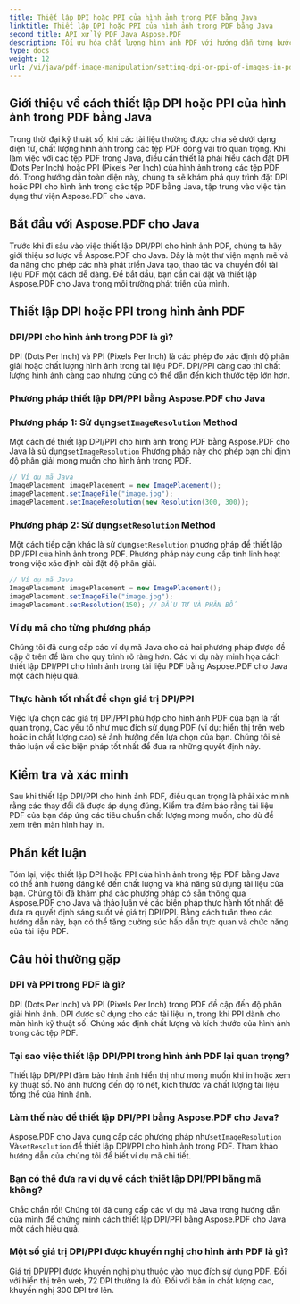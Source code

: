 ```yaml
---
title: Thiết lập DPI hoặc PPI của hình ảnh trong PDF bằng Java
linktitle: Thiết lập DPI hoặc PPI của hình ảnh trong PDF bằng Java
second_title: API xử lý PDF Java Aspose.PDF
description: Tối ưu hóa chất lượng hình ảnh PDF với hướng dẫn từng bước của chúng tôi về cách thiết lập DPI/PPI trong PDF bằng Java. Tìm hiểu cách cải thiện tài liệu của bạn để in và hiển thị kỹ thuật số.
type: docs
weight: 12
url: /vi/java/pdf-image-manipulation/setting-dpi-or-ppi-of-images-in-pdf-using-java/
---
```


## Giới thiệu về cách thiết lập DPI hoặc PPI của hình ảnh trong PDF bằng Java

Trong thời đại kỹ thuật số, khi các tài liệu thường được chia sẻ dưới dạng điện tử, chất lượng hình ảnh trong các tệp PDF đóng vai trò quan trọng. Khi làm việc với các tệp PDF trong Java, điều cần thiết là phải hiểu cách đặt DPI (Dots Per Inch) hoặc PPI (Pixels Per Inch) của hình ảnh trong các tệp PDF đó. Trong hướng dẫn toàn diện này, chúng ta sẽ khám phá quy trình đặt DPI hoặc PPI cho hình ảnh trong các tệp PDF bằng Java, tập trung vào việc tận dụng thư viện Aspose.PDF cho Java.

## Bắt đầu với Aspose.PDF cho Java

Trước khi đi sâu vào việc thiết lập DPI/PPI cho hình ảnh PDF, chúng ta hãy giới thiệu sơ lược về Aspose.PDF cho Java. Đây là một thư viện mạnh mẽ và đa năng cho phép các nhà phát triển Java tạo, thao tác và chuyển đổi tài liệu PDF một cách dễ dàng. Để bắt đầu, bạn cần cài đặt và thiết lập Aspose.PDF cho Java trong môi trường phát triển của mình.

## Thiết lập DPI hoặc PPI trong hình ảnh PDF

### DPI/PPI cho hình ảnh trong PDF là gì?

DPI (Dots Per Inch) và PPI (Pixels Per Inch) là các phép đo xác định độ phân giải hoặc chất lượng hình ảnh trong tài liệu PDF. DPI/PPI càng cao thì chất lượng hình ảnh càng cao nhưng cũng có thể dẫn đến kích thước tệp lớn hơn.

### Phương pháp thiết lập DPI/PPI bằng Aspose.PDF cho Java

###  Phương pháp 1: Sử dụng`setImageResolution` Method

 Một cách để thiết lập DPI/PPI cho hình ảnh trong PDF bằng Aspose.PDF cho Java là sử dụng`setImageResolution` Phương pháp này cho phép bạn chỉ định độ phân giải mong muốn cho hình ảnh trong PDF.

```java
// Ví dụ mã Java
ImagePlacement imagePlacement = new ImagePlacement();
imagePlacement.setImageFile("image.jpg");
imagePlacement.setImageResolution(new Resolution(300, 300));
```

###  Phương pháp 2: Sử dụng`setResolution` Method

 Một cách tiếp cận khác là sử dụng`setResolution` phương pháp để thiết lập DPI/PPI của hình ảnh trong PDF. Phương pháp này cung cấp tính linh hoạt trong việc xác định cài đặt độ phân giải.

```java
// Ví dụ mã Java
ImagePlacement imagePlacement = new ImagePlacement();
imagePlacement.setImageFile("image.jpg");
imagePlacement.setResolution(150); // ĐẦU TƯ VÀ PHÂN BỐ
```

### Ví dụ mã cho từng phương pháp

Chúng tôi đã cung cấp các ví dụ mã Java cho cả hai phương pháp được đề cập ở trên để làm cho quy trình rõ ràng hơn. Các ví dụ này minh họa cách thiết lập DPI/PPI cho hình ảnh trong tài liệu PDF bằng Aspose.PDF cho Java một cách hiệu quả.

### Thực hành tốt nhất để chọn giá trị DPI/PPI

Việc lựa chọn các giá trị DPI/PPI phù hợp cho hình ảnh PDF của bạn là rất quan trọng. Các yếu tố như mục đích sử dụng PDF (ví dụ: hiển thị trên web hoặc in chất lượng cao) sẽ ảnh hưởng đến lựa chọn của bạn. Chúng tôi sẽ thảo luận về các biện pháp tốt nhất để đưa ra những quyết định này.

## Kiểm tra và xác minh

Sau khi thiết lập DPI/PPI cho hình ảnh PDF, điều quan trọng là phải xác minh rằng các thay đổi đã được áp dụng đúng. Kiểm tra đảm bảo rằng tài liệu PDF của bạn đáp ứng các tiêu chuẩn chất lượng mong muốn, cho dù để xem trên màn hình hay in.

## Phần kết luận

Tóm lại, việc thiết lập DPI hoặc PPI của hình ảnh trong tệp PDF bằng Java có thể ảnh hưởng đáng kể đến chất lượng và khả năng sử dụng tài liệu của bạn. Chúng tôi đã khám phá các phương pháp có sẵn thông qua Aspose.PDF cho Java và thảo luận về các biện pháp thực hành tốt nhất để đưa ra quyết định sáng suốt về giá trị DPI/PPI. Bằng cách tuân theo các hướng dẫn này, bạn có thể tăng cường sức hấp dẫn trực quan và chức năng của tài liệu PDF.

## Câu hỏi thường gặp

### DPI và PPI trong PDF là gì?

DPI (Dots Per Inch) và PPI (Pixels Per Inch) trong PDF đề cập đến độ phân giải hình ảnh. DPI được sử dụng cho các tài liệu in, trong khi PPI dành cho màn hình kỹ thuật số. Chúng xác định chất lượng và kích thước của hình ảnh trong các tệp PDF.

### Tại sao việc thiết lập DPI/PPI trong hình ảnh PDF lại quan trọng?

Thiết lập DPI/PPI đảm bảo hình ảnh hiển thị như mong muốn khi in hoặc xem kỹ thuật số. Nó ảnh hưởng đến độ rõ nét, kích thước và chất lượng tài liệu tổng thể của hình ảnh.

### Làm thế nào để thiết lập DPI/PPI bằng Aspose.PDF cho Java?

 Aspose.PDF cho Java cung cấp các phương pháp như`setImageResolution` Và`setResolution` để thiết lập DPI/PPI cho hình ảnh trong PDF. Tham khảo hướng dẫn của chúng tôi để biết ví dụ mã chi tiết.

### Bạn có thể đưa ra ví dụ về cách thiết lập DPI/PPI bằng mã không?

Chắc chắn rồi! Chúng tôi đã cung cấp các ví dụ mã Java trong hướng dẫn của mình để chứng minh cách thiết lập DPI/PPI bằng Aspose.PDF cho Java một cách hiệu quả.

### Một số giá trị DPI/PPI được khuyến nghị cho hình ảnh PDF là gì?

Giá trị DPI/PPI được khuyến nghị phụ thuộc vào mục đích sử dụng PDF. Đối với hiển thị trên web, 72 DPI thường là đủ. Đối với bản in chất lượng cao, khuyến nghị 300 DPI trở lên.